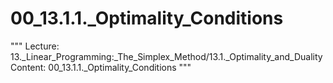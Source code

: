 # 00_13.1.1._Optimality_Conditions

"""
Lecture: 13._Linear_Programming:_The_Simplex_Method/13.1._Optimality_and_Duality
Content: 00_13.1.1._Optimality_Conditions
"""

